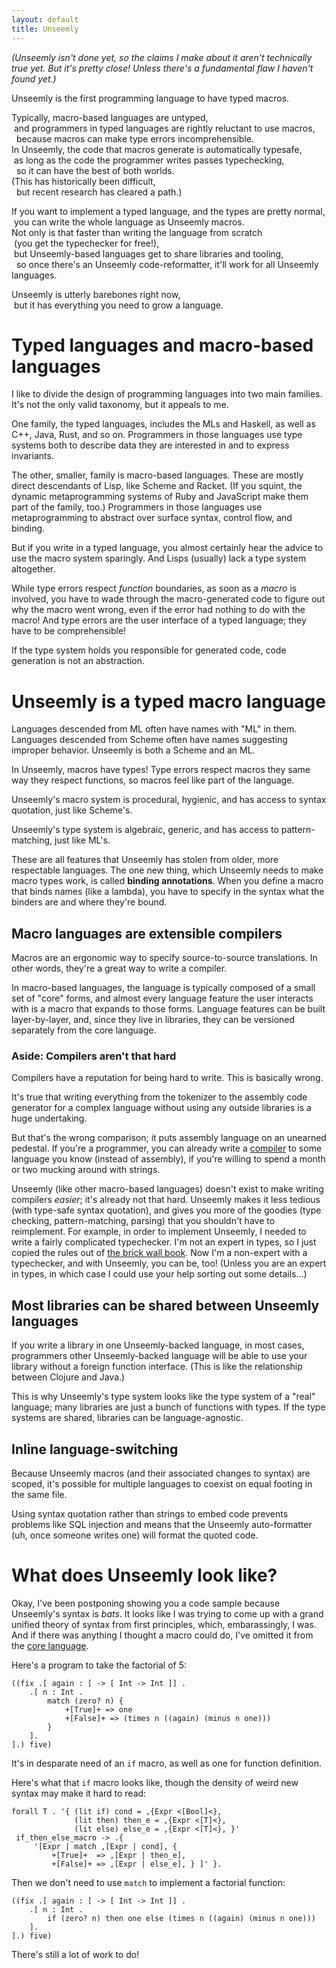 ```yaml
---
layout: default
title: Unseemly
---
```


*(Unseemly isn't done yet, so the claims I make about it aren't technically true yet.
  But it's pretty close!
  Unless there's a fundamental flaw I haven't found yet.)*

Unseemly is the first programming language to have typed macros.  

Typically, macro-based languages are untyped,  
 and programmers in typed languages are rightly reluctant to use macros,  
  because macros can make type errors incomprehensible.  
In Unseemly, the code that macros generate is automatically typesafe,  
 as long as the code the programmer writes passes typechecking,  
  so it can have the best of both worlds.  
(This has historically been difficult,  
  but recent research has cleared a path.)  

If you want to implement a typed language, and the types are pretty normal,  
 you can write the whole language as Unseemly macros.  
Not only is that faster than writing the language from scratch  
 (you get the typechecker for free!),  
 but Unseemly-based languages get to share libraries and tooling,  
  so once there's an Unseemly code-reformatter, it'll work for all Unseemly languages.  

Unseemly is utterly barebones right now,  
 but it has everything you need to grow a language.  

# Typed languages and macro-based languages

I like to divide the design of programming languages into two main families.
It's not the only valid taxonomy,
 but it appeals to me.

One family, the typed languages,
 includes the MLs and Haskell, as well as C++, Java, Rust, and so on.
Programmers in those languages use type systems
 both to describe data they are interested in and to express invariants.

The other, smaller, family is macro-based languages.
These are mostly direct descendants of Lisp, like Scheme and Racket.
(If you squint, the dynamic metaprogramming systems of Ruby and JavaScript
 make them part of the family, too.)
Programmers in those languages use metaprogramming to
 abstract over surface syntax, control flow, and binding.

But if you write in a typed language,
 you almost certainly hear the advice to use the macro system sparingly.
And Lisps (usually) lack a type system altogether.

While type errors respect *function* boundaries,
 as soon as a *macro* is involved,
  you have to wade through the macro-generated code
   to figure out why the macro went wrong,
  even if the error had nothing to do with the macro!
And type errors are the user interface of a typed language;
 they have to be comprehensible!

If the type system holds you responsible for generated code,
 code generation is not an abstraction.

# Unseemly is a typed macro language

Languages descended from ML often have names with "ML" in them.
Languages descended from Scheme often have names suggesting improper behavior.
Unseemly is both a Scheme and an ML.

In Unseemly, macros have types!
Type errors respect macros they same way they respect functions,
 so macros feel like part of the language.

Unseemly's macro system is procedural, hygienic,
 and has access to syntax quotation,
  just like Scheme's.

Unseemly's type system is algebraic, generic,
 and has access to pattern-matching,
  just like ML's.

These are all features that Unseemly has stolen from older, more respectable languages.
The one new thing, which Unseemly needs to make macro types work, is called **binding annotations**.
When you define a macro that binds names (like a lambda),
 you have to specify in the syntax what the binders are and where they're bound.

## Macro languages are extensible compilers

Macros are an ergonomic way to specify source-to-source translations.
In other words, they're a great way to write a compiler.

In macro-based languages, the language is typically composed of a small set of "core" forms,
 and almost every language feature the user interacts with is a macro that expands to those forms.
Language features can be built layer-by-layer, and, since they live in libraries,
 they can be versioned separately from the core language.

### Aside: Compilers aren't that hard

Compilers have a reputation for being hard to write. This is basically wrong.

It's true that writing everything from the tokenizer to the assembly code generator
 for a complex language without using any outside libraries
 is a huge undertaking.

But that's the wrong comparison; it puts assembly language on an unearned pedestal.
If you're a programmer, you can already write a [compiler] to some language you know (instead of assembly),
  if you're willing to spend a month or two mucking around with strings.

[compiler]: http://composition.al/blog/2017/07/31/my-first-fifteen-compilers/

Unseemly (like other macro-based languages)
 doesn't exist to make writing compilers *easier*; it's already not that hard.
Unseemly makes it less tedious (with type-safe syntax quotation),
 and gives you more of the goodies (type checking, pattern-matching, parsing)
  that you shouldn't have to reimplement.
For example, in order to implement Unseemly,
 I needed to write a fairly complicated typechecker.
I'm not an expert in types, so I just copied the rules out of [the brick wall book].
Now I'm a non-expert with a typechecker, and with Unseemly, you can be, too!
(Unless you are an expert in types,
 in which case I could use your help sorting out some details...)

[the brick wall book]: https://www.cis.upenn.edu/~bcpierce/tapl/

## Most libraries can be shared between Unseemly languages

If you write a library in one Unseemly-backed language,
 in most cases, programmers other Unseemly-backed language
  will be able to use your library without a foreign function interface.
(This is like the relationship between Clojure and Java.)

This is why Unseemly's type system looks like
 the type system of a "real" language;
  many libraries are just a bunch of functions with types.
If the type systems are shared, libraries can be language-agnostic.

## Inline language-switching

Because Unseemly macros (and their associated changes to syntax) are scoped,
 it's possible for multiple languages to coexist on equal footing in the same file.

Using syntax quotation rather than strings to embed code
 prevents problems like SQL injection
 and means that the Unseemly auto-formatter (uh, once someone writes one)
  will format the quoted code.

# What does Unseemly look like?

Okay, I've been postponing showing you a code sample because Unseemly's syntax is *bats*.
It looks like I was trying to come up with
 a grand unified theory of syntax from first principles,
  which, embarassingly, I was.
And if there was anything I thought a macro could do,
 I've omitted it from the [core language].

[core language]: https://github.com/paulstansifer/unseemly/blob/master/core_language_basics.md

Here's a program to take the factorial of 5:
```
((fix .[ again : [ -> [ Int -> Int ]] .
    .[ n : Int .
        match (zero? n) {
            +[True]+ => one
            +[False]+ => (times n ((again) (minus n one)))
        }
    ].
].) five)
```
It's in desparate need of an `if` macro, as well as one for function definition.

Here's what that `if` macro looks like,
 though the density of weird new syntax may make it hard to read:

```
forall T . '{ (lit if) cond = ,{Expr <[Bool]<},
              (lit then) then_e = ,{Expr <[T]<},
              (lit else) else_e = ,{Expr <[T]<}, }'
 if_then_else_macro -> .{
     '[Expr | match ,[Expr | cond], {
         +[True]+  => ,[Expr | then_e],
         +[False]+ => ,[Expr | else_e], } ]' }.
```

Then we don't need to use `match` to implement a factorial function:

```
((fix .[ again : [ -> [ Int -> Int ]] .
    .[ n : Int .
        if (zero? n) then one else (times n ((again) (minus n one)))
    ].
].) five)
```

There's still a lot of work to do!
